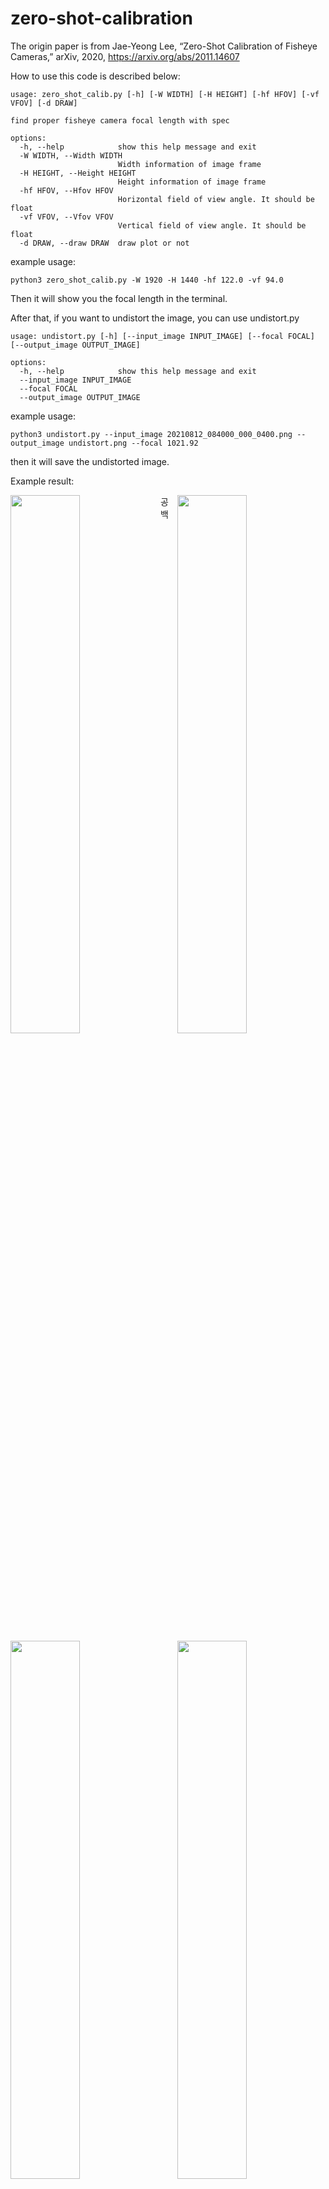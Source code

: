 # zero-shot-calibration

The origin paper is from Jae-Yeong Lee, “Zero-Shot Calibration of Fisheye Cameras,”
arXiv, 2020, https://arxiv.org/abs/2011.14607

How to use this code is described below:

```shell
usage: zero_shot_calib.py [-h] [-W WIDTH] [-H HEIGHT] [-hf HFOV] [-vf VFOV] [-d DRAW]

find proper fisheye camera focal length with spec

options:
  -h, --help            show this help message and exit
  -W WIDTH, --Width WIDTH
                        Width information of image frame
  -H HEIGHT, --Height HEIGHT
                        Height information of image frame
  -hf HFOV, --Hfov HFOV
                        Horizontal field of view angle. It should be float
  -vf VFOV, --Vfov VFOV
                        Vertical field of view angle. It should be float
  -d DRAW, --draw DRAW  draw plot or not
```

example usage:
```shell
python3 zero_shot_calib.py -W 1920 -H 1440 -hf 122.0 -vf 94.0
```

Then it will show you the focal length in the terminal.

After that, if you want to undistort the image, you can use undistort.py

```shell
usage: undistort.py [-h] [--input_image INPUT_IMAGE] [--focal FOCAL] [--output_image OUTPUT_IMAGE]

options:
  -h, --help            show this help message and exit
  --input_image INPUT_IMAGE
  --focal FOCAL
  --output_image OUTPUT_IMAGE
```

example usage:
```shell
python3 undistort.py --input_image 20210812_084000_000_0400.png --output_image undistort.png --focal 1021.92
```

then it will save the undistorted image.

Example result:

<img src="20210812_084000_000_0400_undistort.png" align="left"  width = "47%" height = "47%">
<img src="20210812_084000_000_0500_undistort.png" align="right"  width = "47%" height = "47%">
공백
<img src="20210812_084000_000_0600_undistort.png" align="left"  width = "47%" height = "47%">
<img src="20210812_084000_000_0700_undistort.png" align="right"  width = "47%" height = "47%">
 

 
